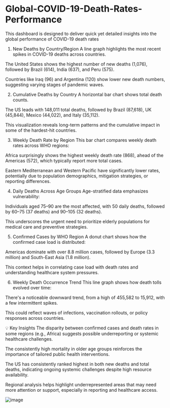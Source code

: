# Global-COVID-19-Death-Rates-Performance
This dashboard is designed to deliver quick yet detailed insights into the global performance of COVID-19 death rates
1. New Deaths by Country/Region
A line graph highlights the most recent spikes in COVID-19 deaths across countries.

The United States shows the highest number of new deaths (1,076), followed by Brazil (614), India (637), and Peru (575).

Countries like Iraq (96) and Argentina (120) show lower new death numbers, suggesting varying stages of pandemic waves.

2. Cumulative Deaths by Country
A horizontal bar chart shows total death counts.

The US leads with 148,011 total deaths, followed by Brazil (87,618), UK (45,844), Mexico (44,022), and Italy (35,112).

This visualization reveals long-term patterns and the cumulative impact in some of the hardest-hit countries.

3. Weekly Death Rate by Region
This bar chart compares weekly death rates across WHO regions:

Africa surprisingly shows the highest weekly death rate (868), ahead of the Americas (572), which typically report more total cases.

Eastern Mediterranean and Western Pacific have significantly lower rates, potentially due to population demographics, mitigation strategies, or reporting differences.

4. Daily Deaths Across Age Groups
Age-stratified data emphasizes vulnerability:

Individuals aged 75–90 are the most affected, with 50 daily deaths, followed by 60–75 (37 deaths) and 90–105 (32 deaths).

This underscores the urgent need to prioritize elderly populations for medical care and preventive strategies.

5. Confirmed Cases by WHO Region
A donut chart shows how the confirmed case load is distributed:

Americas dominate with over 8.8 million cases, followed by Europe (3.3 million) and South-East Asia (1.8 million).

This context helps in correlating case load with death rates and understanding healthcare system pressures.

6. Weekly Death Occurrence Trend
This line graph shows how death tolls evolved over time:

There's a noticeable downward trend, from a high of 455,582 to 15,912, with a few intermittent spikes.

This could reflect waves of infections, vaccination rollouts, or policy responses across countries.

💡 Key Insights
The disparity between confirmed cases and death rates in some regions (e.g., Africa) suggests possible underreporting or systemic healthcare challenges.

The consistently high mortality in older age groups reinforces the importance of tailored public health interventions.

The US has consistently ranked highest in both new deaths and total deaths, indicating ongoing systemic challenges despite high resource availability.

Regional analysis helps highlight underrepresented areas that may need more attention or support, especially in reporting and healthcare access.

![image](https://github.com/user-attachments/assets/de2ddad9-ba56-4b63-a5df-8c7fe7261c6d)
